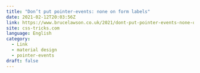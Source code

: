 ```yaml
---
title: "Don’t put pointer-events: none on form labels"
date: 2021-02-12T20:03:56Z
link: https://www.brucelawson.co.uk/2021/dont-put-pointer-events-none-on-form-labels/?utm_medium=RSS&utm_source=news.12bit.vn
site: css-tricks.com
language: English
category:
  - Link
  - material design
  - pointer-events
draft: false
---
```

